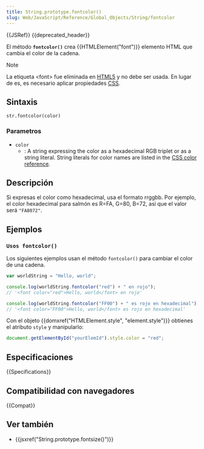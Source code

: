 ```yaml
---
title: String.prototype.fontcolor()
slug: Web/JavaScript/Reference/Global_Objects/String/fontcolor
---
```


{{JSRef}} {{deprecated_header}}

El método **`fontcolor()`** crea {{HTMLElement("font")}} elemento HTML que cambia el color de la cadena.

> [!NOTE]
> La etiqueta \<font> fue eliminada en [HTML5](/es/docs/Glossary/HTML5) y no debe ser usada. En lugar de es, es necesario aplicar propiedades [CSS](/es/docs/Web/CSS).

## Sintaxis

```
str.fontcolor(color)
```

### Parametros

- `color`
  - : A string expressing the color as a hexadecimal RGB triplet or as a string literal. String literals for color names are listed in the [CSS color reference](/es/docs/Web/CSS/color_value).

## Descripción

Si expresas el color como hexadecimal, usa el formato rrggbb. Por ejemplo, el color hexadecimal para salmón es R=FA, G=80, B=72, así que el valor será `"FA8072"`.

## Ejemplos

### `Usos fontcolor()`

Los siguientes ejemplos usan el método `fontcolor()` para cambiar el color de una cadena.

```js
var worldString = "Hello, world";

console.log(worldString.fontcolor("red") + " en rojo");
// '<font color="red">Hello, world</font> en rojo'

console.log(worldString.fontcolor("FF00") + " es rojo en hexadecimal");
// '<font color="FF00">Hello, world</font> es rojo en hexadecimal'
```

Con el objeto {{domxref("HTMLElement.style", "element.style")}} obtienes el atributo `style` y manipularlo:

```js
document.getElementById("yourElemId").style.color = "red";
```

## Especificaciones

{{Specifications}}

## Compatibilidad con navegadores

{{Compat}}

## Ver también

- {{jsxref("String.prototype.fontsize()")}}
